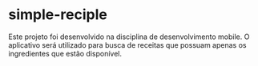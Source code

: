 # simple-reciple

Este projeto foi desenvolvido na disciplina de desenvolvimento mobile.
O aplicativo será utilizado para busca de receitas que possuam apenas os ingredientes que estão disponível.

